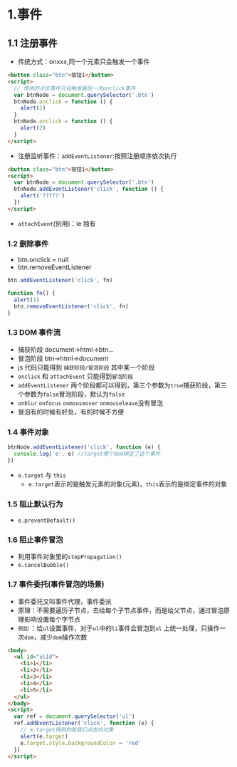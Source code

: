 # 1.事件

## 1.1 注册事件

- 传统方式：onxxx,同一个元素只会触发一个事件

```html
<button class="btn">按钮1</button>
<script>
  // 传统的点击事件只会触发最后一次onclick事件
  var btnNode = document.querySelector('.btn')
  btnNode.onclick = function () {
    alert(1)
  }
  btnNode.onclick = function () {
    alert(2)
  }
</script>
```

- 注册监听事件：`addEventListener`:按照注册顺序依次执行

```html
<button class="btn">按钮1</button>
<script>
  var btnNode = document.querySelector('.btn')
  btnNode.addEventListener('click', function () {
    alert('?????')
  })
</script>
```

- `attachEvent`(别用)：ie 独有

### 1.2 删除事件

- btn.onclick = null
- btn.removeEventListener

```js
btn.addEventListener('click', fn)

function fn() {
  alert(1)
  btn.removeEventListener('click', fn)
}
```

### 1.3 DOM 事件流

- 捕获阶段 document->html->btn...
- 冒泡阶段 btn->html->document
- js 代码只能得到 `捕获阶段/冒泡阶段` 其中某一个阶段
- `onclick` 和 `attachEvent` 只能得到`冒泡阶段`
- `addEventListener` 两个阶段都可以得到，第三个参数为`true`捕获阶段，第三个参数为`false`冒泡阶段，默认为`false`
- `onblur` `onfocus` `onmouseover` `onmouseleave`没有冒泡
- 冒泡有的时候有好处，有的时候不方便

### 1.4 事件对象

```js
btnNode.addEventListener('click', function (e) {
  console.log('e', e) //target哪个dom绑定了这个事件
})
```

- `e.target` 与 `this`
  - `e.target`表示的是触发元素的对象(元素)，`this`表示的是绑定事件的对象

### 1.5 阻止默认行为

- `e.preventDefault()`

### 1.6 阻止事件冒泡

- 利用事件对象里的`stopPropagation()`
- `e.cancelBubble()`

### 1.7 事件委托(事件冒泡的场景)

- 事件委托又叫事件代理，事件委派
- 原理：不需要遍历子节点，去给每个子节点事件，而是给父节点，通过冒泡原理影响设置每个字节点
- `例如` ：给`ul`设置事件，对于`ul`中的`li`事件会冒泡到`ul` 上统一处理，只操作一次`dom`，减少`dom`操作次数

```html
<body>
  <ul id="ulId">
    <li>1</li>
    <li>2</li>
    <li>3</li>
    <li>4</li>
    <li>5</li>
  </ul>
</body>
<script>
  var ref = document.querySelector('ul')
  ref.addEventListener('click', function (e) {
    // e.target得到的是我们点击的对象
    alert(e.target)
    e.target.style.backgroundColor = 'red'
  })
</script>
```
